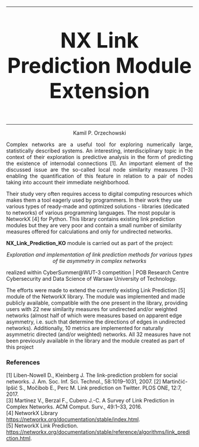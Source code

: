 

---
<p align = "center" style="font-size:400%;">
<b>NX Link Prediction Module Extension</b></p>

---

<p align = "center">Kamil P. Orzechowski</p>
<p align = "justify"> Complex networks are a useful tool for exploring numerically large, statistically described systems.
An interesting, interdisciplinary topic in the context of their exploration is predictive analysis in the
form of predicting the existence of internodal connections [1]. An important element of the discussed
issue are the so-called local node similarity measures [1–3] enabling the quantification of this feature
in relation to a pair of nodes taking into account their immediate neighborhood.

Their study very often requires access to digital computing resources which makes them a tool eagerly
used by programmers. In their work they use various types of ready-made and optimized solutions -
libraries (dedicated to networks) of various programming languages. The most popular is NetworkX [4]
for Python. This library contains existing link prediction modules but they are very poor and contain
a small number of similarity measures offered for calculations and only for undirected networks.

<b> NX_Link_Prediction_KO</b> module is carried out as part of the project:

<p align = "center"><i>Exploration and implementation of link prediction methods for various types of tie asymmetry in complex networks</i></p>

realized within CyberSummer@WUT-3 competition | POB Research Centre Cybersecurity and Data Science of Warsaw University of Technology.

The efforts were made to extend the currently existing Link Prediction [5] module of the NetworkX library. The
module was implemented and made publicly available, compatible with the one present in the library,
providing users with 22 new similarity measures for undirected and/or weighted networks (almost half
of which were measures based on apparent edge asymmetry, i.e. such that determine the directions
of edges in undirected networks). Additionally, 10 metrics are implemented for naturally asymmetric
directed (and/or weighted) networks. All 32 measures have not been previously available in the library
and the module created as part of this project</p>


### References
[1] Liben-Nowell D., Kleinberg J. The link-prediction problem for social networks. J. Am. Soc. Inf. Sci. Technol., 58:1019–1031, 2007.
[2] Martinčić-Ipšić S., Močibob E., Perc M. Link prediction on Twitter. PLOS ONE, 12:7, 2017. <br>
[3] Martínez V., Berzal F., Cubero J.-C. A Survey of Link Prediction in Complex Networks. ACM Comput. Surv., 49:1–33, 2016. <br>
[4] NetworkX Library https://networkx.org/documentation/stable/index.html. <br>
[5] NetworkX Link Prediction. https://networkx.org/documentation/stable/reference/algorithms/link_prediction.html. <br>
